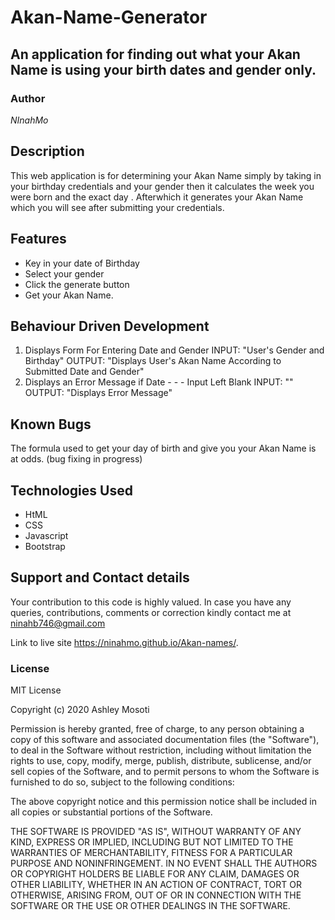 # Akan-Name-Generator

## An application for finding out what your Akan Name is using your birth dates and gender only.

### Author
*NInahMo*

## Description
This web application is for determining your Akan Name simply by taking in your birthday credentials and your gender then it calculates the week you were born and the exact day . Afterwhich it generates your Akan Name which you will see after submitting your credentials.

## Features
* Key in your date of Birthday
* Select your gender
* Click the generate button
* Get your Akan Name.

## Behaviour Driven Development
1. Displays Form For Entering Date and Gender
    INPUT: "User's Gender and Birthday"
    OUTPUT: "Displays User's Akan Name According to Submitted Date and Gender"
2. Displays an Error Message if Date - - - Input Left Blank
    INPUT: ""
    OUTPUT: "Displays Error Message"     

## Known Bugs
The formula used to get your day of birth and give you your Akan Name is at odds. (bug fixing in progress)

## Technologies Used
* HtML
* CSS 
* Javascript
* Bootstrap

## Support and Contact details
Your contribution to this code is highly valued. In case you have any queries, contributions, comments or correction kindly contact me at ninahb746@gmail.com

Link to live site https://ninahmo.github.io/Akan-names/.

### License
MIT License

Copyright (c) 2020 Ashley Mosoti

Permission is hereby granted, free of charge, to any person obtaining a copy of this software and associated documentation files (the "Software"), to deal in the Software without restriction, including without limitation the rights to use, copy, modify, merge, publish, distribute, sublicense, and/or sell copies of the Software, and to permit persons to whom the Software is furnished to do so, subject to the following conditions:

The above copyright notice and this permission notice shall be included in all copies or substantial portions of the Software.

THE SOFTWARE IS PROVIDED "AS IS", WITHOUT WARRANTY OF ANY KIND, EXPRESS OR IMPLIED, INCLUDING BUT NOT LIMITED TO THE WARRANTIES OF MERCHANTABILITY, FITNESS FOR A PARTICULAR PURPOSE AND NONINFRINGEMENT. IN NO EVENT SHALL THE AUTHORS OR COPYRIGHT HOLDERS BE LIABLE FOR ANY CLAIM, DAMAGES OR OTHER LIABILITY, WHETHER IN AN ACTION OF CONTRACT, TORT OR OTHERWISE, ARISING FROM, OUT OF OR IN CONNECTION WITH THE SOFTWARE OR THE USE OR OTHER DEALINGS IN THE SOFTWARE.

